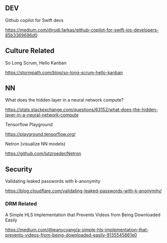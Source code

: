 ## DEV 

Github copilot for Swift devs

https://medium.com/@rudi.farkas/github-copilot-for-swift-ios-developers-85b3369696d0

## Culture Related

So Long Scrum, Hello Kanban

https://stormpath.com/blog/so-long-scrum-hello-kanban


## NN

What does the hidden layer in a neural network compute?

https://stats.stackexchange.com/questions/63152/what-does-the-hidden-layer-in-a-neural-network-compute

Tensorflow Playground

https://playground.tensorflow.org/

Netron (visualize NN models)

https://github.com/lutzroeder/Netron


## Security

Validating leaked passwords with k-anonymity

https://blog.cloudflare.com/validating-leaked-passwords-with-k-anonymity/

### DRM Related 

A Simple HLS Implementation that Prevents Videos from Being Downloaded Easily

https://medium.com/@jeanycyang/a-simple-hls-implementation-that-prevents-videos-from-being-downloaded-easily-9135545861e0

